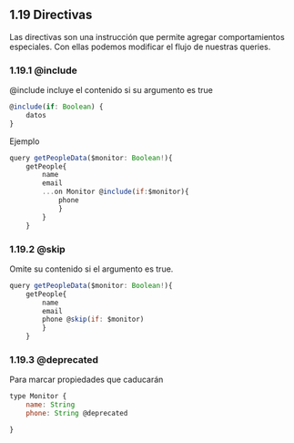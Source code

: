 ## 1.19 Directivas

Las directivas son una instrucción que permite agregar comportamientos
especiales. Con ellas podemos modificar el flujo de nuestras queries.

### 1.19.1 @include

@include incluye el contenido si su argumento es true

``` javascript
@include(if: Boolean) {
    datos
}
```

Ejemplo

``` javascript
query getPeopleData($monitor: Boolean!){
    getPeople{
        name
        email
        ...on Monitor @include(if:$monitor){
            phone        
            }
        }
    }
```

### 1.19.2 @skip

Omite su contenido si el argumento es true.

``` javascript
query getPeopleData($monitor: Boolean!){
    getPeople{
        name
        email
        phone @skip(if: $monitor)
        }
    }
```

### 1.19.3 @deprecated

Para marcar propiedades que caducarán

``` javascript
type Monitor {
    name: String
    phone: String @deprecated

}
```

